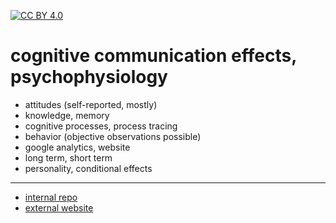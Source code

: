 [![CC BY 4.0][cc-by-shield]][cc-by]

[cc-by]: http://creativecommons.org/licenses/by/4.0/
[cc-by-image]: https://i.creativecommons.org/l/by/4.0/88x31.png
[cc-by-shield]: https://img.shields.io/badge/License-CC%20BY%204.0-lightgrey.svg

# cognitive communication effects, psychophysiology

- attitudes (self-reported, mostly)
- knowledge, memory
- cognitive processes, process tracing
- behavior (objective observations possible)
- google analytics, website
- long term, short term
- personality, conditional effects

---

- [internal repo](https://github.com/nils-holmberg/cce-psy)
- [external website](https://nils-holmberg.github.io/cce-psy/)



